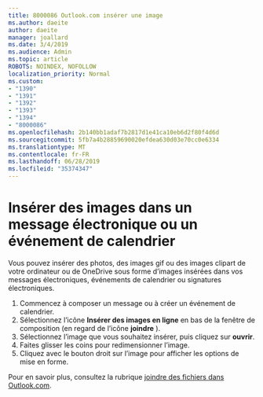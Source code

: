 ```yaml
---
title: 8000086 Outlook.com insérer une image
ms.author: daeite
author: daeite
manager: joallard
ms.date: 3/4/2019
ms.audience: Admin
ms.topic: article
ROBOTS: NOINDEX, NOFOLLOW
localization_priority: Normal
ms.custom:
- "1390"
- "1391"
- "1392"
- "1393"
- "1394"
- "8000086"
ms.openlocfilehash: 2b140bb1adaf7b2817d1e41ca10eb6d2f80f4d6d
ms.sourcegitcommit: 5fb7a4b28859690020efdea630d03e70cc0e6334
ms.translationtype: MT
ms.contentlocale: fr-FR
ms.lasthandoff: 06/28/2019
ms.locfileid: "35374347"
---
```

# <a name="insert-pictures-in-an-email-message-or-calendar-event"></a>Insérer des images dans un message électronique ou un événement de calendrier

Vous pouvez insérer des photos, des images gif ou des images clipart de votre ordinateur ou de OneDrive sous forme d’images insérées dans vos messages électroniques, événements de calendrier ou signatures électroniques.

1. Commencez à composer un message ou à créer un événement de calendrier.
2. Sélectionnez l’icône **Insérer des images en ligne** en bas de la fenêtre de composition (en regard de l’icône **joindre** ).
3. Sélectionnez l’image que vous souhaitez insérer, puis cliquez sur **ouvrir**.
4. Faites glisser les coins pour redimensionner l’image.
5. Cliquez avec le bouton droit sur l’image pour afficher les options de mise en forme.

Pour en savoir plus, consultez la rubrique [joindre des fichiers dans Outlook.com](https://support.office.com/article/8d7c1ea7-4e5f-44ce-bb6e-c5fcc92ba9ab).